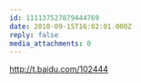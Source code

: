 ```yaml
---
id: 111137527879444769
date: 2010-09-15T16:02:01.000Z
reply: false
media_attachments: 0
---
```


http://t.baidu.com/102444 

